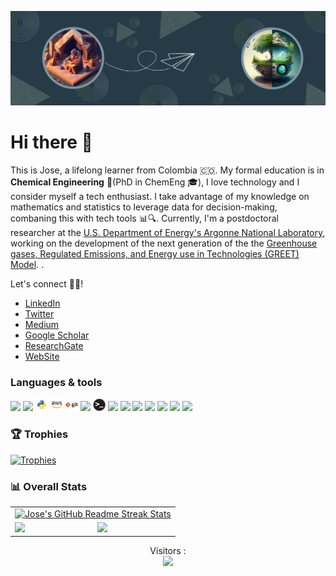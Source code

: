 ![image](https://github.com/jodhernandezbe/jodhernandezbe/blob/8fb2c17466ff316a6331d6cff24b019a3c590294/Untitled%20design.png)


# Hi there 👋

This is Jose, a lifelong learner from Colombia 🇨🇴. My formal education is in **Chemical Engineering** 🧪(PhD in ChemEng 🎓), I love technology and I consider myself a tech enthusiast. I take advantage of my knowledge on mathematics and statistics to leverage data for decision-making, combaning this with tech tools 📊🔍. Currently, I'm a postdoctoral researcher at the [U.S. Department of Energy's Argonne National Laboratory](https://www.anl.gov/), working on the development of the next generation of the the [Greenhouse gases, Regulated Emissions, and Energy use in Technologies (GREET) Model](https://greet.es.anl.gov/).
.

Let's connect 🫱‍🫲!

- [LinkedIn](https://www.linkedin.com/in/jodhernandezbe/)
- [Twitter](https://twitter.com/jodhernandezbe)
- [Medium](https://medium.com/@jodhernandezbemj)
- [Google Scholar](https://scholar.google.com/citations?user=VuUfHZ0AAAAJ&hl=en)
- [ResearchGate](https://www.researchgate.net/profile/Jose-Hernandez-Betancur?ev=hdr_xprf&_tp=eyJjb250ZXh0Ijp7InBhZ2UiOiJfZGlyZWN0In19)
- [WebSite](https://www.jose-d-hernandez.com/)

### Languages & tools

<code><img height="20" src="https://upload.wikimedia.org/wikipedia/commons/thumb/2/2d/Tensorflow_logo.svg/115px-Tensorflow_logo.svg.png"></code>
<code><img height="20" src="https://upload.wikimedia.org/wikipedia/commons/thumb/0/05/Scikit_learn_logo_small.svg/260px-Scikit_learn_logo_small.svg.png"></code>
<code><img height="20" src="https://raw.githubusercontent.com/github/explore/80688e429a7d4ef2fca1e82350fe8e3517d3494d/topics/python/python.png"></code>
<code><img height="20" src="https://raw.githubusercontent.com/github/explore/80688e429a7d4ef2fca1e82350fe8e3517d3494d/topics/aws/aws.png"></code>
<code><img height="20" src="https://raw.githubusercontent.com/github/explore/80688e429a7d4ef2fca1e82350fe8e3517d3494d/topics/git/git.png"></code>
<code><img height="20" src="https://cdn-icons-png.flaticon.com/512/5969/5969059.png"></code>
<code><img height="20" src="https://raw.githubusercontent.com/github/explore/80688e429a7d4ef2fca1e82350fe8e3517d3494d/topics/terminal/terminal.png"></code>
<code><img height="20" src="https://cdn.iconscout.com/icon/free/png-256/mongodb-5-1175140.png"></code>
<code><img height="20" src="https://avatars0.githubusercontent.com/u/177543?s=200&v=4"></code>
<code><img height="20" src="https://upload.wikimedia.org/wikipedia/commons/thumb/f/f3/Apache_Spark_logo.svg/512px-Apache_Spark_logo.svg.png?20210416091439"></code>
<code><img height="20" src="https://cdn.worldvectorlogo.com/logos/fastapi.svg"></code>
<code><img height="20" src="https://www.databricks.com/wp-content/uploads/2021/06/MLflow-logo-pos-TM-1.png"></code>
<code><img height="20" src="https://www.vhv.rs/dpng/d/240-2401624_data-version-control-logo-hd-png-download.png"></code>
<code><img height="20" src="https://cdn.freelogovectors.net/wp-content/uploads/2022/01/terra-form-logo-freelogovectors.net_-353x400.png"></code>

### 🏆 Trophies

[![Trophies](https://github-profile-trophy.vercel.app/?username=jodhernandezbe&no-frame=true&no-bg=true&theme=juicyfresh&column=5&margin-w=5&margin-h=5)](https://github.com/ryo-ma/github-profile-trophy)

### 📊 Overall Stats

<table width="100%">
  <tr>
    <td colspan=2 align="center">
      <a href="https://git.io/streak-stats"> <img src="http://github-readme-streak-stats.herokuapp.com?user=jodhernandezbe&hide_border=true&background=f6f8fa&currStreakLabel=000000&date_format=j%20M%5B%20Y%5D" alt="Jose's GitHub Readme Streak Stats" /> </a>
    </td>
  </tr>
  <tr>
    <td width="50%">
      <img src="https://github-readme-stats.vercel.app/api?username=jodhernandezbe&show_icons=true&theme=algolia">
    </td>
    <td width="50%">
      <img src="https://github-readme-stats-eight-theta.vercel.app/api/top-langs/?username=jodhernandezbe&layout=compact&langs_count=8&theme=algolia">
    </td>
  </tr>
</table>

<p align="center"> 
  Visitors :<br>
  <img src="https://profile-counter.glitch.me/jodhernandezbe/count.svg" />
</p>
